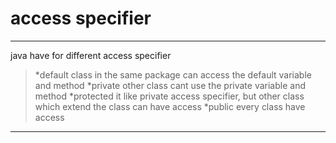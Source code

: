 # access specifier
---
java have for different access specifier 
>*default
class in the same package can access the default variable and method
>*private
other class cant use the private variable and method
>*protected
it like private access specifier, but other class which extend the class can have access
>*public 
every class have access
---
